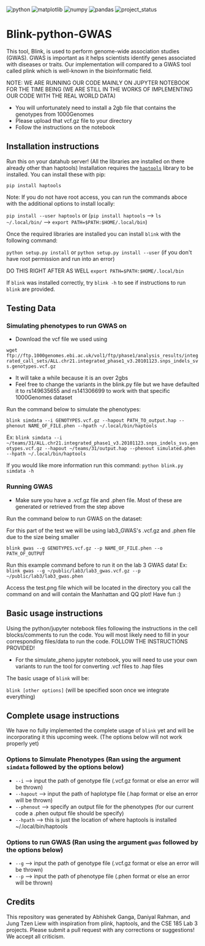 ![python](https://img.shields.io/badge/python-3.9.5-green)
![matplotlib](https://img.shields.io/badge/matplotlib-3.4.2-red)
![numpy](https://img.shields.io/badge/numpy-1.21.1-blue)
![pandas](https://img.shields.io/badge/pandas-1.5.3-white)
![project_status](https://img.shields.io/badge/project__status-work%20in%20progress-orange)

# Blink-python-GWAS
This tool, Blink, is used to perform genome-wide association studies (GWAS). GWAS is important as it helps scientists identify genes associated with diseases or traits. Our implementation will compared to a GWAS tool called plink which is well-known in the bioinformatic field. 

NOTE: WE ARE RUNNING OUR CODE MAINLY ON JUPYTER NOTEBOOK FOR THE TIME BEING (WE ARE STILL IN THE WORKS OF IMPLEMENTING OUR CODE WITH THE REAL WORLD DATA)
- You will unfortunately need to install a 2gb file that contains the genotypes from 1000Genomes
- Please upload that vcf.gz file to your directory
- Follow the instructions on the notebook

## Installation instructions
Run this on your datahub server! (All the libraries are installed on there already other than haptools)
Installation requires the [`haptools`](https://haptools.readthedocs.io/en/stable/project_info/installation.html) library to be installed. You can install these with pip:

`pip install haptools`

Note: If you do not have root access, you can run the commands aboce with the additional options to install locally:

`pip install --user haptools` or (`pip install haptools` --> `ls ~/.local/bin/` --> `export PATH=$PATH:$HOME/.local/bin`)

Once the required libraries are installed you can install `blink` with the following command:

`python setup.py install`
or
`python setup.py install --user` (if you don't have root permission and run into an error) 

DO THIS RIGHT AFTER AS WELL `export PATH=$PATH:$HOME/.local/bin`

If `blink` was installed correctly, try `blink -h` to see if instructions to run `blink` are provided.

## Testing Data
### Simulating phenotypes to run GWAS on

* Download the vcf file we used using 

`wget ftp://ftp.1000genomes.ebi.ac.uk/vol1/ftp/phase1/analysis_results/integrated_call_sets/ALL.chr21.integrated_phase1_v3.20101123.snps_indels_svs.genotypes.vcf.gz`
* It will take a while because it is an over 2gbs
* Feel free to change the variants in the blink.py file but we have defaulted it to rs149635655 and rs141306699 to work with that specific 1000Genomes dataset

Run the command below to simulate the phenotypes:

`blink simdata --i GENOTYPES.vcf.gz --hapout PATH_TO_output.hap --phenout NAME_OF_FILE.phen --hpath ~/.local/bin/haptools`

Ex: `blink simdata --i ~/teams/31/ALL.chr21.integrated_phase1_v3.20101123.snps_indels_svs.genotypes.vcf.gz --hapout ~/teams/31/output.hap --phenout simulated.phen --hpath ~/.local/bin/haptools`

If you would like more information run this command: `python blink.py simdata -h`

### Running GWAS

* Make sure you have a .vcf.gz file and .phen file. Most of these are generated or retrieved from the step above

Run the command below to run GWAS on the dataset:

For this part of the test we will be using lab3_GWAS's .vcf.gz and .phen file due to the size being smaller

`blink gwas --g GENOTYPES.vcf.gz --p NAME_OF_FILE.phen --o PATH_OF_OUTPUT`

Run this example command before to run it on the lab 3 GWAS data!
Ex: `blink gwas --g ~/public/lab3/lab3_gwas.vcf.gz --p ~/public/lab3/lab3_gwas.phen`

Access the test.png file which will be located in the directory you call the command on and will contain the Manhattan and QQ plot!
Have fun :)

## Basic usage instructions
Using the python/jupyter notebook files following the instructions in the cell blocks/comments to run the code. You will most likely need to fill in your corresponding files/data to run the code. FOLLOW THE INSTRUCTIONS PROVIDED!
* For the simulate_pheno jupyter notebook, you will need to use your own variants to run the tool for converting .vcf files to .hap files

The basic usage of `blink` will be: 

`blink [other options]` (will be specified soon once we integrate everything)

## Complete usage instructions 
We have no fully implemented the complete usage of `blink` yet and will be incorporating it this upcoming week. (The options below will not work properly yet)

### Options to Simulate Phenotypes (Ran using the argument `simdata` followed by the options below)
* `--i` --> input the path of genotype file (.vcf.gz format or else an error will be thrown)
* `--hapout` --> input the path of haplotype file (.hap format or else an error will be thrown)
* `--phenout` --> specify an output file for the phenotypes (for our current code a .phen output file should be specify)
* `--hpath` --> this is just the location of where haptools is installed ~/.local/bin/haptools

### Options to run GWAS (Ran using the argument `gwas` followed by the options below)
* `--g` --> input the path of genotype file (.vcf.gz format or else an error will be thrown)
* `--p` --> input the path of phenotype file (.phen format or else an error will be thrown)

## Credits
This repository was generated by Abhishek Ganga, Daniyal Rahman, and Jung Tzen Liew with inspiration from plink, haptools, and the CSE 185 Lab 3 projects. Please submit a pull request with any corrections or suggestions! We accept all criticism.
